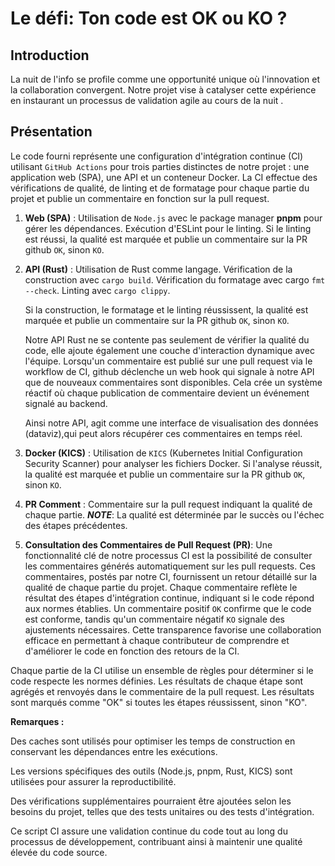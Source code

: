 # Le défi: Ton code est OK ou KO ?

## Introduction

La nuit de l'info se profile comme une opportunité unique où l'innovation et la collaboration convergent. Notre projet vise à catalyser cette expérience en instaurant un processus de validation agile au cours de la nuit .

## Présentation

Le code fourni représente une configuration d'intégration continue (CI) utilisant `GitHub Actions` pour trois parties distinctes de notre projet : une application web (SPA), une API et un conteneur Docker. La CI effectue des vérifications de qualité, de linting et de formatage pour chaque partie du projet et publie un commentaire en fonction sur la pull request.

1. **Web (SPA)** :
   Utilisation de `Node.js` avec le package manager **pnpm** pour gérer les dépendances. Exécution d'ESLint pour le linting.
   Si le linting est réussi, la qualité est marquée et publie un commentaire sur la PR github `OK`, sinon `KO`.

2. **API (Rust)** :
   Utilisation de Rust comme langage.
   Vérification de la construction avec `cargo build`.
   Vérification du formatage avec cargo `fmt --check`.
   Linting avec `cargo clippy`.

   Si la construction, le formatage et le linting réussissent, la qualité est marquée et publie un commentaire sur la PR github `OK`, sinon `KO`.

   Notre API Rust ne se contente pas seulement de vérifier la qualité du code, elle ajoute également une couche d'interaction dynamique avec l'équipe. Lorsqu'un commentaire est publié sur une pull request via le workflow de CI, github déclenche un web hook qui signale à notre API que de nouveaux commentaires sont disponibles. Cela crée un système réactif où chaque publication de commentaire devient un événement signalé au backend.

   Ainsi notre API, agit comme une interface de visualisation des données (dataviz),qui peut alors récupérer ces commentaires en temps réel.

3. **Docker (KICS)** :
   Utilisation de `KICS` (Kubernetes Initial Configuration Security Scanner) pour analyser les fichiers Docker.
   Si l'analyse réussit, la qualité est marquée et publie un commentaire sur la PR github `OK`, sinon `KO`.

4. **PR Comment** :
   Commentaire sur la pull request indiquant la qualité de chaque partie.
   **_NOTE_**: La qualité est déterminée par le succès ou l'échec des étapes précédentes.

5. **Consultation des Commentaires de Pull Request (PR)**:
   Une fonctionnalité clé de notre processus CI est la possibilité de consulter les commentaires générés automatiquement sur les pull requests. Ces commentaires, postés par notre CI, fournissent un retour détaillé sur la qualité de chaque partie du projet. Chaque commentaire reflète le résultat des étapes d'intégration continue, indiquant si le code répond aux normes établies. Un commentaire positif `OK` confirme que le code est conforme, tandis qu'un commentaire négatif `KO` signale des ajustements nécessaires. Cette transparence favorise une collaboration efficace en permettant à chaque contributeur de comprendre et d'améliorer le code en fonction des retours de la CI.

Chaque partie de la CI utilise un ensemble de règles pour déterminer si le code respecte les normes définies. Les résultats de chaque étape sont agrégés et renvoyés dans le commentaire de la pull request. Les résultats sont marqués comme "OK" si toutes les étapes réussissent, sinon "KO".

**Remarques :**

Des caches sont utilisés pour optimiser les temps de construction en conservant les dépendances entre les exécutions.

Les versions spécifiques des outils (Node.js, pnpm, Rust, KICS) sont utilisées pour assurer la reproductibilité.

Des vérifications supplémentaires pourraient être ajoutées selon les besoins du projet, telles que des tests unitaires ou des tests d'intégration.

Ce script CI assure une validation continue du code tout au long du processus de développement, contribuant ainsi à maintenir une qualité élevée du code source.
